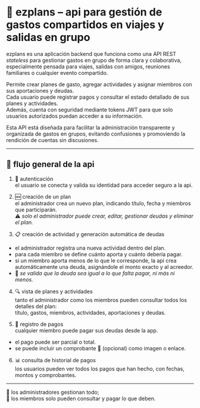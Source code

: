 # 💼 ezplans – api para gestión de gastos compartidos en viajes y salidas en grupo

ezplans es una aplicación backend que funciona como una API REST *stateless* para gestionar gastos en grupo de forma clara y colaborativa, especialmente pensada para viajes, salidas con amigos, reuniones familiares o cualquier evento compartido.

Permite crear planes de gasto, agregar actividades y asignar miembros con sus aportaciones y deudas.  
Cada usuario puede registrar pagos y consultar el estado detallado de sus planes y actividades.  
Además, cuenta con seguridad mediante tokens JWT para que solo usuarios autorizados puedan acceder a su información.

Esta API está diseñada para facilitar la administración transparente y organizada de gastos en grupos, evitando confusiones y promoviendo la rendición de cuentas sin discusiones.

---

## 🔄 flujo general de la api

1. 🔐 autenticación  
el usuario se conecta y valida su identidad para acceder seguro a la api.

2. 🆕 creación de un plan  
el administrador crea un nuevo plan, indicando título, fecha y miembros que participarán.  
⚠️ *solo el administrador puede crear, editar, gestionar deudas y eliminar el plan.*

3. 📋 creación de actividad y generación automática de deudas  
- el administrador registra una nueva actividad dentro del plan.  
- para cada miembro se define cuánto aporta y cuánto debería pagar.  
- si un miembro aporta menos de lo que le corresponde, la api crea automáticamente una deuda, asignándole el monto exacto y al acreedor.  
- 🔐 *se valida que la deuda sea igual a lo que falta pagar, ni más ni menos.*

4. 🔍 vista de planes y actividades  
tanto el administrador como los miembros pueden consultar todos los detalles del plan:  
título, gastos, miembros, actividades, aportaciones y deudas.

5. 💸 registro de pagos  
cualquier miembro puede pagar sus deudas desde la app.  
- el pago puede ser parcial o total.  
- se puede incluir un comprobante 📎 (opcional) como imagen o enlace.

6. 📊 consulta de historial de pagos  
los usuarios pueden ver todos los pagos que han hecho, con fechas, montos y comprobantes.

---

👤 los administradores gestionan todo;  
🧍 los miembros solo pueden consultar y pagar lo que deben.
